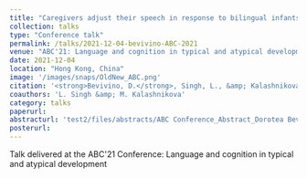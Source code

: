 ```yaml
---
title: "Caregivers adjust their speech in response to bilingual infants’ attentional preferences "
collection: talks
type: "Conference talk"
permalink: /talks/2021-12-04-bevivino-ABC-2021
venue: "ABC'21: Language and cognition in typical and atypical development at the Chinese University of Hong Kong/virtual"
date: 2021-12-04
location: "Hong Kong, China"
image: '/images/snaps/OldNew_ABC.png'
citation: '<strong>Bevivino, D.</strong>, Singh, L., &amp; Kalashnikova, M. (2021). Caregivers adjust their speech in response to bilingual infants&apos; attentional preferences. <em>ABC&apos;21 Conference: Language and cognition in typical and atypical development</em>. The Chinese University of Hong Kong/Virtual.'
coauthors: 'L. Singh &amp; M. Kalashnikova'
category: talks
paperurl: 
abstracturl: 'test2/files/abstracts/ABC Conference_Abstract_Dorotea Bevivino.pdf'
posterurl: 
---
```


Talk delivered at the ABC'21 Conference: Language and cognition in typical and atypical development
